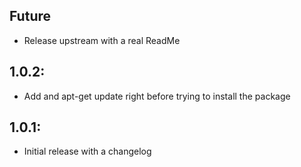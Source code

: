 ## Future

* Release upstream with a real ReadMe



## 1.0.2:
* Add and apt-get update right before trying to install the package

## 1.0.1:
* Initial release with a changelog